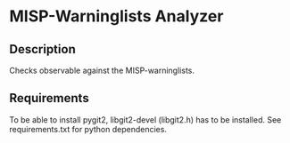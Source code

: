 # MISP-Warninglists Analyzer
## Description
Checks observable against the MISP-warninglists.

## Requirements
To be able to install pygit2, libgit2-devel (libgit2.h) has to be installed. See requirements.txt for python dependencies.